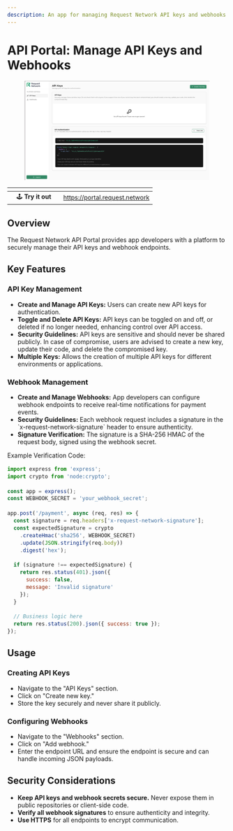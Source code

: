 ```yaml
---
description: An app for managing Request Network API keys and webhooks.
---
```


# API Portal: Manage API Keys and Webhooks

<figure><img src="../../.gitbook/assets/Screenshot from 2025-02-13 16-25-12.png" alt=""><figcaption></figcaption></figure>

<table data-card-size="large" data-view="cards" data-full-width="false"><thead><tr><th></th><th></th><th></th><th data-hidden data-card-target data-type="content-ref"></th></tr></thead><tbody><tr><td></td><td><span data-gb-custom-inline data-tag="emoji" data-code="1f579">🕹️</span> <strong>Try it out</strong></td><td></td><td><a href="https://portal.request.network">https://portal.request.network</a></td></tr></tbody></table>

## Overview

The Request Network API Portal provides app developers with a platform to securely manage their API keys and webhook endpoints.

## Key Features

### API Key Management

* **Create and Manage API Keys:** Users can create new API keys for authentication.
* **Toggle and Delete API Keys:** API keys can be toggled on and off, or deleted if no longer needed, enhancing control over API access.
* **Security Guidelines:** API keys are sensitive and should never be shared publicly. In case of compromise, users are advised to create a new key, update their code, and delete the compromised key.
* **Multiple Keys:** Allows the creation of multiple API keys for different environments or applications.

### Webhook Management

* **Create and Manage Webhooks:** App developers can configure webhook endpoints to receive real-time notifications for payment events.
* **Security Guidelines:** Each webhook request includes a signature in the \`x-request-network-signature\` header to ensure authenticity.
* **Signature Verification:** The signature is a SHA-256 HMAC of the request body, signed using the webhook secret.

Example Verification Code:

```javascript
import express from 'express';
import crypto from 'node:crypto';

const app = express();
const WEBHOOK_SECRET = 'your_webhook_secret';

app.post('/payment', async (req, res) => {
  const signature = req.headers['x-request-network-signature'];
  const expectedSignature = crypto
    .createHmac('sha256', WEBHOOK_SECRET)
    .update(JSON.stringify(req.body))
    .digest('hex');

  if (signature !== expectedSignature) {
    return res.status(401).json({
      success: false,
      message: 'Invalid signature'
    });
  }

  // Business logic here
  return res.status(200).json({ success: true });
});
```

## Usage

### Creating API Keys

* Navigate to the "API Keys" section.
* Click on "Create new key."
* Store the key securely and never share it publicly.

### Configuring Webhooks

* Navigate to the "Webhooks" section.
* Click on "Add webhook."
* Enter the endpoint URL and ensure the endpoint is secure and can handle incoming JSON payloads.

## Security Considerations

* **Keep API keys and webhook secrets secure.** Never expose them in public repositories or client-side code.
* **Verify all webhook signatures** to ensure authenticity and integrity.
* **Use HTTPS** for all endpoints to encrypt communication.
